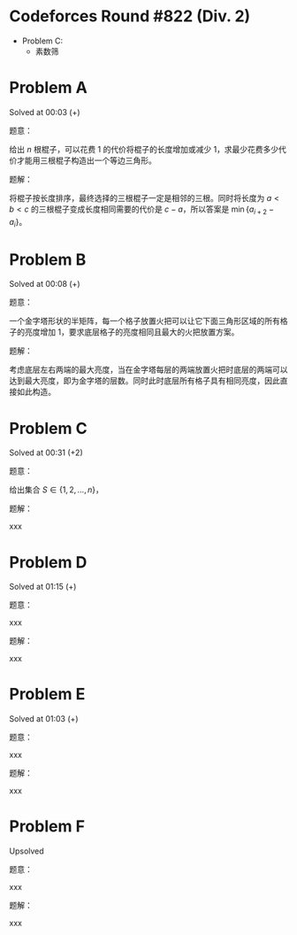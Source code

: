 # Codeforces Round #822 (Div. 2)

- Problem C:
  - 素数筛
  
# Problem A

Solved at 00:03 (+)

题意：

给出 $n$ 根棍子，可以花费 $1$ 的代价将棍子的长度增加或减少 $1$，求最少花费多少代价才能用三根棍子构造出一个等边三角形。

题解：

将棍子按长度排序，最终选择的三根棍子一定是相邻的三根。同时将长度为 $a<b<c$ 的三根棍子变成长度相同需要的代价是 $c-a$，所以答案是 $\min\{a_{i+2}-a_i\}$。

# Problem B

Solved at 00:08 (+)

题意：

一个金字塔形状的半矩阵，每一个格子放置火把可以让它下面三角形区域的所有格子的亮度增加 $1$，要求底层格子的亮度相同且最大的火把放置方案。

题解：

考虑底层左右两端的最大亮度，当在金字塔每层的两端放置火把时底层的两端可以达到最大亮度，即为金字塔的层数。同时此时底层所有格子具有相同亮度，因此直接如此构造。

# Problem C

Solved at 00:31 (+2)

题意：

给出集合 $S\in \{1,2,\dots,n\}$，

题解：

xxx

# Problem D

Solved at 01:15 (+)

题意：

xxx

题解：

xxx

# Problem E

Solved at 01:03 (+)

题意：

xxx

题解：

xxx

# Problem F

Upsolved

题意：

xxx

题解：

xxx
